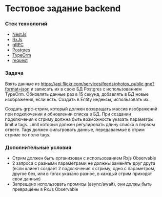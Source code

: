 # Тестовое задание backend

### Стек технологий
* [NestJs](https://nestjs.com/)
* [RxJs](http://reactivex.io/)
* [gRPC](https://grpc.io/)
* [Postgres](https://www.postgresql.org/)
* [TypeOrm](https://typeorm.io/)
* [request](https://github.com/request/request/)

### Задача
Взять данные из https://api.flickr.com/services/feeds/photos_public.gne?format=json и записать их в свою БД Postgres с использованием TypeOrm. Обновлять данные раз в 15 секунд, добавлять в БД новые изображения, если есть. Создать в Entity индексы, использовать их.

Создать grpc-стрим, который должен возвращать массив изображений при подключении и обновлении списка в БД. При создании подключения к стриму должна быть возможность указать параметры limit и tags. Limit который должен регулировать длину списка в первом ответе. Tags должен фильтровать данные, передаваемые в стрим стриме по полю tags.

### Дополнительные условия
* Стрим должен быть организован с использованием Rxjs Observable
* 2 запроса с разными параметрами не должны заменять друг друга (если клиент создает 2 подключения к стриму, одно с параметром, другое без, или в тэгах указано разное, в каждый стрим приходят свои данные)
* Запрещено использовать промисы (async/await), они должы быть превращены в RxJs Observable
